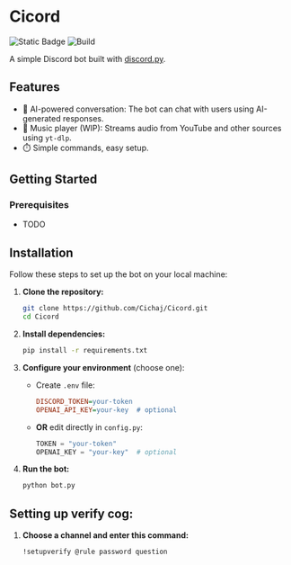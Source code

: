 # Cicord
![Static Badge](https://img.shields.io/badge/noob-coding-blue)
![Build](https://github.com/Cichaj/Cicord/actions/workflows/python-app.yml/badge.svg)


A simple Discord bot built with [discord.py](https://github.com/Rapptz/discord.py).

## Features

- 💬 AI-powered conversation: The bot can chat with users using AI-generated responses.
- 🎵 Music player (WIP): Streams audio from YouTube and other sources using `yt-dlp`. 
- ⏱️ Simple commands, easy setup.

## Getting Started

### Prerequisites

- TODO

## Installation

Follow these steps to set up the bot on your local machine:

1. **Clone the repository:**
   ```sh
   git clone https://github.com/Cichaj/Cicord.git
   cd Cicord
   ```

2. **Install dependencies:**
   ```sh
   pip install -r requirements.txt
   ```

3. **Configure your environment** (choose one):
   - Create `.env` file:
     ```ini
     DISCORD_TOKEN=your-token
     OPENAI_API_KEY=your-key  # optional
     ```
   - **OR** edit directly in `config.py`:
     ```python
     TOKEN = "your-token"
     OPENAI_KEY = "your-key"  # optional
     ```

4. **Run the bot:**
   ```sh
   python bot.py
   ```

## Setting up verify cog:
1. **Choose a channel and enter this command:**
   ``` 
   !setupverify @rule password question
   ```
